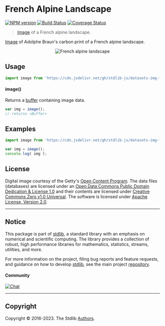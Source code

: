 <!--

@license Apache-2.0

Copyright (c) 2018 The Stdlib Authors.

Licensed under the Apache License, Version 2.0 (the "License");
you may not use this file except in compliance with the License.
You may obtain a copy of the License at

   http://www.apache.org/licenses/LICENSE-2.0

Unless required by applicable law or agreed to in writing, software
distributed under the License is distributed on an "AS IS" BASIS,
WITHOUT WARRANTIES OR CONDITIONS OF ANY KIND, either express or implied.
See the License for the specific language governing permissions and
limitations under the License.

-->

# French Alpine Landscape

[![NPM version][npm-image]][npm-url] [![Build Status][test-image]][test-url] [![Coverage Status][coverage-image]][coverage-url] <!-- [![dependencies][dependencies-image]][dependencies-url] -->

> [Image][@braun:1870a] of a French alpine landscape.

<section class="intro">

[Image][@braun:1870a] of Adolphe Braun's carbon print of a French alpine landscape.

<!-- <image align="center" src="./data/image.jpg" alt="French alpine landscape"> -->

<div class="image" align="center">
    <img src="https://cdn.jsdelivr.net/gh/stdlib-js/stdlib@7d36e407ac3bc68e216186cb11b14da2f97be026/lib/node_modules/@stdlib/datasets/img-french-alpine-landscape/data/image.jpg" alt="French alpine landscape">
    <br>
</div>

<!-- </image> -->

</section>

<!-- /.intro -->



<section class="usage">

## Usage

```javascript
import image from 'https://cdn.jsdelivr.net/gh/stdlib-js/datasets-img-french-alpine-landscape@deno/mod.js';
```

#### image()

Returns a [buffer][@stdlib/buffer/ctor] containing image data.

```javascript
var img = image();
// returns <Buffer>
```

</section>

<!-- /.usage -->

<section class="examples">

<!-- TODO: more creative example. -->

## Examples

<!-- eslint no-undef: "error" -->

```javascript
import image from 'https://cdn.jsdelivr.net/gh/stdlib-js/datasets-img-french-alpine-landscape@deno/mod.js';

var img = image();
console.log( img );
```

</section>

<!-- /.examples -->



<!-- <license> -->

## License

Digital image courtesy of the Getty's [Open Content Program][getty-open-content]. The data files (databases) are licensed under an [Open Data Commons Public Domain Dedication & License 1.0][pddl-1.0] and their contents are licensed under [Creative Commons Zero v1.0 Universal][cc0]. The software is licensed under [Apache License, Version 2.0][apache-license].

<!-- </license> -->

<!-- Section for related `stdlib` packages. Do not manually edit this section, as it is automatically populated. -->

<section class="related">

</section>

<!-- /.related -->

<!-- Section for all links. Make sure to keep an empty line after the `section` element and another before the `/section` close. -->


<section class="main-repo" >

* * *

## Notice

This package is part of [stdlib][stdlib], a standard library with an emphasis on numerical and scientific computing. The library provides a collection of robust, high performance libraries for mathematics, statistics, streams, utilities, and more.

For more information on the project, filing bug reports and feature requests, and guidance on how to develop [stdlib][stdlib], see the main project [repository][stdlib].

#### Community

[![Chat][chat-image]][chat-url]

---

## Copyright

Copyright &copy; 2016-2023. The Stdlib [Authors][stdlib-authors].

</section>

<!-- /.stdlib -->

<!-- Section for all links. Make sure to keep an empty line after the `section` element and another before the `/section` close. -->

<section class="links">

[npm-image]: http://img.shields.io/npm/v/@stdlib/datasets-img-french-alpine-landscape.svg
[npm-url]: https://npmjs.org/package/@stdlib/datasets-img-french-alpine-landscape

[test-image]: https://github.com/stdlib-js/datasets-img-french-alpine-landscape/actions/workflows/test.yml/badge.svg?branch=main
[test-url]: https://github.com/stdlib-js/datasets-img-french-alpine-landscape/actions/workflows/test.yml?query=branch:main

[coverage-image]: https://img.shields.io/codecov/c/github/stdlib-js/datasets-img-french-alpine-landscape/main.svg
[coverage-url]: https://codecov.io/github/stdlib-js/datasets-img-french-alpine-landscape?branch=main

<!--

[dependencies-image]: https://img.shields.io/david/stdlib-js/datasets-img-french-alpine-landscape.svg
[dependencies-url]: https://david-dm.org/stdlib-js/datasets-img-french-alpine-landscape/main

-->

[chat-image]: https://img.shields.io/gitter/room/stdlib-js/stdlib.svg
[chat-url]: https://gitter.im/stdlib-js/stdlib/

[stdlib]: https://github.com/stdlib-js/stdlib

[stdlib-authors]: https://github.com/stdlib-js/stdlib/graphs/contributors

[cli-section]: https://github.com/stdlib-js/datasets-img-french-alpine-landscape#cli
[cli-url]: https://github.com/stdlib-js/datasets-img-french-alpine-landscape/tree/cli
[@stdlib/datasets-img-french-alpine-landscape]: https://github.com/stdlib-js/datasets-img-french-alpine-landscape/tree/main

[umd]: https://github.com/umdjs/umd
[es-module]: https://developer.mozilla.org/en-US/docs/Web/JavaScript/Guide/Modules

[deno-url]: https://github.com/stdlib-js/datasets-img-french-alpine-landscape/tree/deno
[umd-url]: https://github.com/stdlib-js/datasets-img-french-alpine-landscape/tree/umd
[esm-url]: https://github.com/stdlib-js/datasets-img-french-alpine-landscape/tree/esm
[branches-url]: https://github.com/stdlib-js/datasets-img-french-alpine-landscape/blob/main/branches.md

[getty-open-content]: http://www.getty.edu/about/opencontent.html

[pddl-1.0]: http://opendatacommons.org/licenses/pddl/1.0/

[cc0]: https://creativecommons.org/publicdomain/zero/1.0

[apache-license]: https://www.apache.org/licenses/LICENSE-2.0

[@braun:1870a]: http://www.getty.edu/art/collection/objects/54324/adolphe-braun-alpine-landscape-french-1865-1870/

[@stdlib/buffer/ctor]: https://github.com/stdlib-js/buffer-ctor/tree/deno

</section>

<!-- /.links -->
